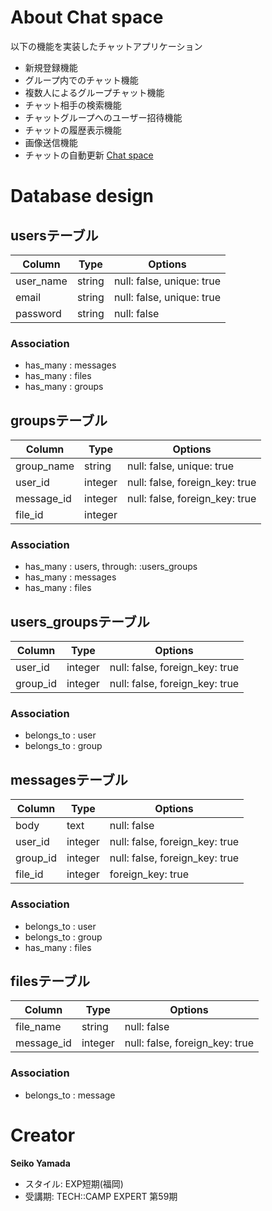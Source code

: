 # About Chat space

以下の機能を実装したチャットアプリケーション
- 新規登録機能
- グループ内でのチャット機能
- 複数人によるグループチャット機能
- チャット相手の検索機能
- チャットグループへのユーザー招待機能
- チャットの履歴表示機能
- 画像送信機能
- チャットの自動更新
[Chat space](https://chat-space-sample.herokuapp.com/)

# Database design
## usersテーブル
|Column|Type|Options|
|------|----|-------|
|user_name|string|null: false, unique: true|
|email|string|null: false, unique: true|
|password|string|null: false|
### Association
- has_many : messages
- has_many : files
- has_many : groups

## groupsテーブル
|Column|Type|Options|
|------|----|-------|
|group_name|string|null: false, unique: true|
|user_id|integer|null: false, foreign_key: true|
|message_id|integer|null: false, foreign_key: true|
|file_id|integer||
### Association
- has_many : users, through: :users_groups
- has_many : messages
- has_many : files

## users_groupsテーブル
|Column|Type|Options|
|------|----|-------|
|user_id|integer|null: false, foreign_key: true|
|group_id|integer|null: false, foreign_key: true|
### Association
- belongs_to : user
- belongs_to : group

## messagesテーブル
|Column|Type|Options|
|------|----|-------|
|body|text|null: false|
|user_id|integer|null: false, foreign_key: true|
|group_id|integer|null: false, foreign_key: true|
|file_id|integer|foreign_key: true|
### Association
- belongs_to : user
- belongs_to : group
- has_many : files

## filesテーブル
|Column|Type|Options|
|------|----|-------|
|file_name|string|null: false|
|message_id|integer|null: false, foreign_key: true|
### Association
- belongs_to : message

# Creator

**Seiko Yamada**
- スタイル: EXP短期(福岡)
- 受講期: TECH::CAMP EXPERT 第59期